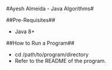 #Ayesh Almeida - Java Algorithms#

##Pre-Requisites##
* Java 8+

##How to Run a Program##
* cd /path/to/program/directory
* Refer to the README of the program.
